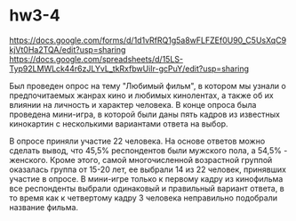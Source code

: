 # hw3-4
https://docs.google.com/forms/d/1d1vRfRQ1g5a8wFLFZEf0U90_C5UsXqC9kjVt0Ha2TQA/edit?usp=sharing
https://docs.google.com/spreadsheets/d/15LS-Typ92LMWLck44r6zJLYvL_tkRxfbwUiIr-gcPuY/edit?usp=sharing

Был проведен опрос на тему "Любимый фильм", в котором мы узнали о предпочитаемых жанрах кино и любимых кинолентах, а также об их влиянии на личность и характер человека. В конце опроса была проведена мини-игра, в которой были даны пять кадров из известных кинокартин с несколькими вариантами ответа на выбор. 


В опросе приняли участие 22 человека. На основе ответов можно сделать вывод, что 45,5% респондентов были мужского пола, а 54,5% - женского. Кроме этого, самой многочисленной возрастной группой оказалась группа от 15-20 лет, ее выбрали 14 из 22 человек, принявших участие в опросе. В мини-игре только к первому кадру из кинофильма все респонденты выбрали одинаковый и правильный вариант ответа, в то время как к четвертому кадру 3 человека неправильно подобрали название фильма. 
